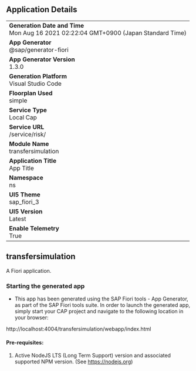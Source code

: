 ## Application Details
|               |
| ------------- |
|**Generation Date and Time**<br>Mon Aug 16 2021 02:22:04 GMT+0900 (Japan Standard Time)|
|**App Generator**<br>@sap/generator-fiori|
|**App Generator Version**<br>1.3.0|
|**Generation Platform**<br>Visual Studio Code|
|**Floorplan Used**<br>simple|
|**Service Type**<br>Local Cap|
|**Service URL**<br>/service/risk/
|**Module Name**<br>transfersimulation|
|**Application Title**<br>App Title|
|**Namespace**<br>ns|
|**UI5 Theme**<br>sap_fiori_3|
|**UI5 Version**<br>Latest|
|**Enable Telemetry**<br>True|

## transfersimulation

A Fiori application.

### Starting the generated app

-   This app has been generated using the SAP Fiori tools - App Generator, as part of the SAP Fiori tools suite.  In order to launch the generated app, simply start your CAP project and navigate to the following location in your browser:

http://localhost:4004/transfersimulation/webapp/index.html

#### Pre-requisites:

1. Active NodeJS LTS (Long Term Support) version and associated supported NPM version.  (See https://nodejs.org)


